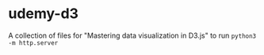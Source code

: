 # udemy-d3
A collection of files for "Mastering data visualization in D3.js"
to run `python3 -m http.server`